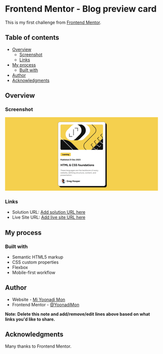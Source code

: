 # Frontend Mentor - Blog preview card 

This is my first challenge from [Frontend Mentor](https://www.frontendmentor.io/challenges/blog-preview-card-ckPaj01IcS). 

## Table of contents

- [Overview](#overview)
  - [Screenshot](#screenshot)
  - [Links](#links)
- [My process](#my-process)
  - [Built with](#built-with)
- [Author](#author)
- [Acknowledgments](#acknowledgments)

## Overview


### Screenshot

![](screenshot.jpg)

### Links

- Solution URL: [Add solution URL here](https://your-solution-url.com)
- Live Site URL: [Add live site URL here]([https://your-live-site-url.com](https://yoonadimon.github.io/Blog-preview-card/))

## My process

### Built with

- Semantic HTML5 markup
- CSS custom properties
- Flexbox
- Mobile-first workflow


## Author

- Website - [Mi Yoonadi Mon]([https://www.your-site.com](https://github.com/YoonadiMon))
- Frontend Mentor - [@YoonadiMon]([https://www.frontendmentor.io/profile/yourusername](https://www.frontendmentor.io/home))

**Note: Delete this note and add/remove/edit lines above based on what links you'd like to share.**

## Acknowledgments

Many thanks to Frontend Mentor.
